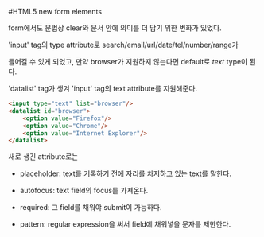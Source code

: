 #HTML5 new form elements

form에서도 문법상 clear와 문서 안에 의미를 더 담기 위한 변화가 있었다. 

'input' tag의 type attribute로 search/email/url/date/tel/number/range가 

들어갈 수 있게 되었고, 만약 browser가 지원하지 않는다면 default로 *text* type이 된다. 

'datalist' tag가 생겨 'input' tag의 text attribute를 지원해준다. 

```html
<input type="text" list="browser"/>
<datalist id="browser">
	<option value="Firefox"/>
	<option value="Chrome"/>
	<option value="Internet Explorer"/>
</datalist>
```

새로 생긴 attribute로는 

* placeholder: text를 기록하기 전에 자리를 차지하고 있는 text를 말한다. 

* autofocus: text field의 focus를 가져온다.

* required: 그 field를 채워야 submit이 가능하다. 

* pattern: regular expression을 써서 field에 채워넣을 문자를 제한한다.